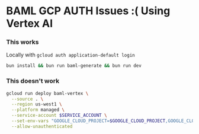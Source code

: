 # BAML GCP AUTH Issues :( Using Vertex AI


### This works

Locally with `gcloud auth application-default login`  

```bash
bun install && bun run baml-generate && bun run dev
```

### This doesn't work

```bash
gcloud run deploy baml-vertex \
  --source . \
  --region us-west1 \
  --platform managed \
  --service-account $SERVICE_ACCOUNT \
  --set-env-vars "GOOGLE_CLOUD_PROJECT=$GOOGLE_CLOUD_PROJECT,GOOGLE_CLOUD_LOCATION=$GOOGLE_CLOUD_LOCATION" \
  --allow-unauthenticated
```